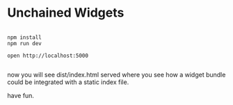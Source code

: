 # Unchained Widgets


```

npm install
npm run dev

open http://localhost:5000


```

now you will see dist/index.html served where you see how a widget bundle could be integrated with a static index file.


have fun.
